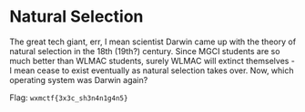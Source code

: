 # Natural Selection

The great tech giant, err, I mean scientist Darwin came up with the theory of natural selection in the 18th (19th?) century.
Since MGCI students are so much better than WLMAC students, surely WLMAC will extinct themselves - I mean cease to exist eventually as natural selection takes over. Now, which operating system was Darwin again?

Flag: `wxmctf{3x3c_sh3n4n1g4n5}`
